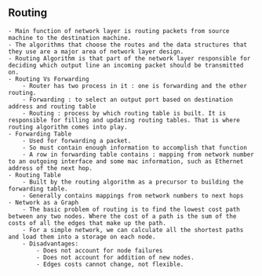 ## Routing
	- Main function of network layer is routing packets from source machine to the destination machine.
	- The algorithms that choose the routes and the data structures that they use are a major area of network layer design.
	- Routing Algorithm is that part of the network layer responsible for deciding which output line an incoming packet should be transmitted on.
	- Routing Vs Forwarding
		- Router has two process in it : one is forwarding and the other routing.
		- Forwarding : to select an output port based on destination address and routing table
		- Routing : process by which routing table is built. It is responsible for filling and updating routing tables. That is where routing algorithm comes into play.
	- Forwarding Table
		- Used for forwarding a packet.
		- So must contain enough information to accomplish that function
		- A row in forwarding table contains : mapping from network number to an outgoing interface and some mac information, such as Ethernet address of the next hop.
	- Routing Table
		- Built by the routing algorithm as a precursor to building the forwarding table.
		- Generally contains mappings from network numbers to next hops
	- Network as a Graph
		- The basic problem of routing is to find the lowest cost path between any two nodes. Where the cost of a path is the sum of the costs of all the edges that make up the path.
		- For a simple network, we can calculate all the shortest paths and load them into a storage on each node.
		- Disadvantages:
			- Does not account for node failures
			- Does not account for addition of new nodes.
			- Edges costs cannot change, not flexible.